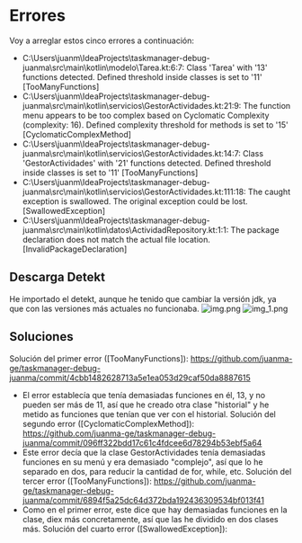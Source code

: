 # Errores
Voy a arreglar estos cinco errores a continuación:

- C:\Users\juanm\IdeaProjects\taskmanager-debug-juanma\src\main\kotlin\modelo\Tarea.kt:6:7: Class 'Tarea' with '13' functions detected. Defined threshold inside classes is set to '11' [TooManyFunctions]
- C:\Users\juanm\IdeaProjects\taskmanager-debug-juanma\src\main\kotlin\servicios\GestorActividades.kt:21:9: The function menu appears to be too complex based on Cyclomatic Complexity (complexity: 16). Defined complexity threshold for methods is set to '15' [CyclomaticComplexMethod]
- C:\Users\juanm\IdeaProjects\taskmanager-debug-juanma\src\main\kotlin\servicios\GestorActividades.kt:14:7: Class 'GestorActividades' with '21' functions detected. Defined threshold inside classes is set to '11' [TooManyFunctions]
- C:\Users\juanm\IdeaProjects\taskmanager-debug-juanma\src\main\kotlin\servicios\GestorActividades.kt:111:18: The caught exception is swallowed. The original exception could be lost. [SwallowedException]
- C:\Users\juanm\IdeaProjects\taskmanager-debug-juanma\src\main\kotlin\datos\ActividadRepository.kt:1:1: The package declaration does not match the actual file location. [InvalidPackageDeclaration]

## Descarga Detekt
He importado el detekt, aunque he tenido que cambiar la versión jdk, ya que con las versiones más actuales no funcionaba.
![img.png](img.png)
![img_1.png](img_1.png)

## Soluciones
Solución del primer error ([TooManyFunctions]): https://github.com/juanma-ge/taskmanager-debug-juanma/commit/4cbb1482628713a5e1ea053d29caf50da8887615
- El error establecía que tenía demasiadas funciones en él, 13, y no pueden ser más de 11, así que he creado otra clase "historial" y he metido as funciones que tenían que ver con el historial.
Solución del segundo error ([CyclomaticComplexMethod]): https://github.com/juanma-ge/taskmanager-debug-juanma/commit/096ff322bdd17c61c4fdcee6d78294b53ebf5a64
- Este error decía que la clase GestorActividades tenía demasiadas funciones en su menú y era demasiado "complejo", así que lo he separado en dos, para reducir la cantidad de for, while, etc.
Solución del tercer error ([TooManyFunctions]): https://github.com/juanma-ge/taskmanager-debug-juanma/commit/6894f5a25dc64d372bda192436309534bf013f41
- Como en el primer error, este dice que hay demasiadas funciones en la clase, diex más concretamente, así que las he dividido en dos clases más.
Solución del cuarto error ([SwallowedException]): 